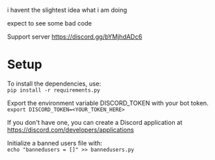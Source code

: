 i havent the slightest idea what i am doing 

expect to see some bad code

Support server https://discord.gg/bYMjhdADc6

# Setup

To install the dependencies, use: \
`pip install -r requirements.py`

Export the environment variable DISCORD_TOKEN with your bot token. \
`export DISCORD_TOKEN=<YOUR_TOKEN_HERE>`

If you don't have one, you can create a Discord application at https://discord.com/developers/applications

Initialize a banned users file with: \
`echo "bannedusers = []" >> bannedusers.py`